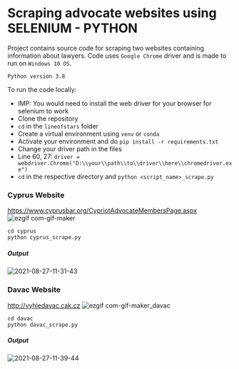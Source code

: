 # Scraping advocate websites using SELENIUM - PYTHON 

Project contains source code for scraping two websites containing information about lawyers. Code uses `Google Chrome` driver and is made to run on `Windows 10 OS`.

`Python version 3.8`

To run the code locally:
- IMP: You would need to install the web driver for your browser for selenium to work
- Clone the repository
- `cd` in the `lineofstars` folder 
- Create a virtual environment using `venv` or `conda` 
- Activate your environment and do `pip install -r requirements.txt`
- Change your driver path in the files
- Line 60, 27: `driver = webdriver.Chrome("D:\\your\\path\\to\\driver\\here\\chromedriver.exe")`
- `cd` in the respective directory and `python <script_name>_scrape.py`

### Cyprus Website
https://www.cyprusbar.org/CypriotAdvocateMembersPage.aspx
![ezgif com-gif-maker](https://user-images.githubusercontent.com/28010398/131078306-c7be099d-9278-4ac4-a1b8-bdff0db278b3.gif)

```
cd cyprus
python cyprus_scrape.py
```
##### Output
![2021-08-27-11-31-43](https://user-images.githubusercontent.com/28010398/131079834-ebcaa3b9-7d77-47fe-9985-46934c240b39.png)


### Davac Website
http://vyhledavac.cak.cz
![ezgif com-gif-maker_davac](https://user-images.githubusercontent.com/28010398/131079241-733da2e8-037d-4184-a528-19f3adfd4f13.gif)

```
cd davac
python davac_scrape.py
```
##### Output
![2021-08-27-11-39-44](https://user-images.githubusercontent.com/28010398/131080892-5f7269c3-5187-4965-9ec4-b424d062ec0f.png)

